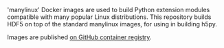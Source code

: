 'manylinux' Docker images are used to build Python extension modules compatible with many popular Linux distributions. This repository builds HDF5 on top of the standard manylinux images, for using in building h5py.

Images are published [on GitHub container registry](https://github.com/orgs/h5py/packages/container/package/manylinux2010_x86_64-hdf5).
